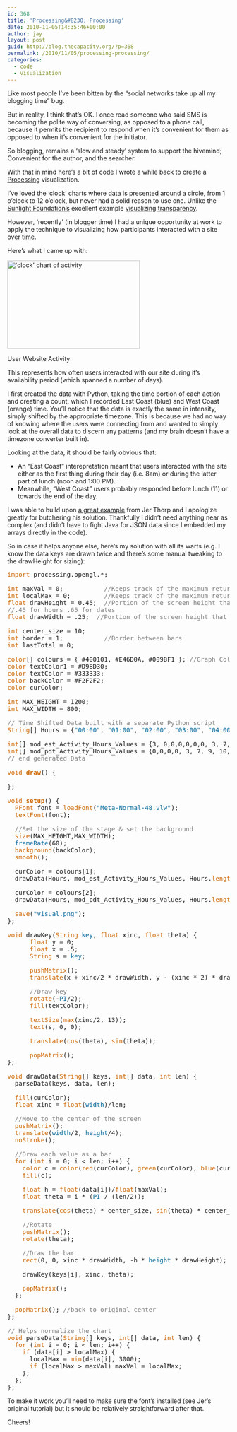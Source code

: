 ```yaml
---
id: 368
title: 'Processing&#8230; Processing'
date: 2010-11-05T14:35:46+00:00
author: jay
layout: post
guid: http://blog.thecapacity.org/?p=368
permalink: /2010/11/05/processing-processing/
categories:
  - code
  - visualization
---
```

Like most people I&#8217;ve been bitten by the &#8220;social networks take up all my blogging time&#8221; bug.

But in reality, I think that&#8217;s OK. I once read someone who said SMS is becoming the polite way of conversing, as opposed to a phone call, because it permits the recipient to respond when it&#8217;s convenient for them as opposed to when it&#8217;s convenient for the initiator.

So blogging, remains a &#8216;slow and steady&#8217; system to support the hivemind; Convenient for the author, and the searcher.

With that in mind here&#8217;s a bit of code I wrote a while back to create a [Processing](http://processing.org/) visualization.

I&#8217;ve loved the &#8216;clock&#8217; charts where data is presented around a circle, from 1 o&#8217;clock to 12 o&#8217;clock, but never had a solid reason to use one. Unlike the [Sunlight Foundation&#8217;s](http://sunlightfoundation.com/) excellent example [visualizing transparency](http://blog.sunlightfoundation.com/2009/03/06/transparency-visualized/).

However, &#8216;recently&#8217; (in blogger time) I had a unique opportunity at work to apply the technique to visualizing how participants interacted with a site over time.

Here&#8217;s what I came up with:

<div id="attachment_369" style="width: 310px" class="wp-caption aligncenter">
  <a href="http://blog.thecapacity.org/wp-content/uploads/2010/11/visual.png"><img class="size-medium wp-image-369" title="Processing Visualization" src="http://blog.thecapacity.org/wp-content/uploads/2010/11/visual-300x200.png" alt="'clock' chart of activity" width="300" height="200" srcset="http://blog.thecapacity.org/wp-content/uploads/2010/11/visual-300x200.png 300w, http://blog.thecapacity.org/wp-content/uploads/2010/11/visual-1024x682.png 1024w, http://blog.thecapacity.org/wp-content/uploads/2010/11/visual.png 1200w" sizes="(max-width: 300px) 100vw, 300px" /></a>
  
  <p class="wp-caption-text">
    User Website Activity
  </p>
</div>

This represents how often users interacted with our site during it&#8217;s availability period (which spanned a number of days).

I first created the data with Python, taking the time portion of each action and creating a count, which I recorded East Coast (blue) and West Coast (orange) time. You&#8217;ll notice that the data is exactly the same in intensity, simply shifted by the appropriate timezone. This is because we had no way of knowing where the users were connecting from and wanted to simply look at the overall data to discern any patterns (and my brain doesn&#8217;t have a timezone converter built in).

Looking at the data, it should be fairly obvious that:

  * An &#8220;East Coast&#8221; interepretation meant that users interacted with the site either as the first thing during their day (i.e. 8am) or during the latter part of lunch (noon and 1:00 PM).
  * Meanwhile, &#8220;West Coast&#8221; users probably responded before lunch (11) or towards the end of the day.

I was able to build upon [a great example](http://blog.blprnt.com/blog/blprnt/processing-json-the-new-york-times) from Jer Thorp and I apologize greatly for butchering his solution. Thankfully I didn&#8217;t need anything near as complex (and didn&#8217;t have to fight Java for JSON data since I embedded my arrays directly in the code).

So in case it helps anyone else, here&#8217;s my solution with all its warts (e.g. I know the data keys are drawn twice and there&#8217;s some manual tweaking to the drawHeight for sizing):

<pre><span style="color: #cc6600;">import</span> processing.opengl.*;

<span style="color: #cc6600;">int</span> maxVal = 0;           <span style="color: #7e7e7e;">//Keeps track of the maximum returned value over the all terms</span>
<span style="color: #cc6600;">int</span> localMax = 0;         <span style="color: #7e7e7e;">//Keeps track of the maximum returned value over the each term</span>
<span style="color: #cc6600;">float</span> drawHeight = 0.45;  <span style="color: #7e7e7e;">//Portion of the screen height that the largest bar takes up</span>
<span style="color: #7e7e7e;">//.45 for hours .65 for dates</span>
<span style="color: #cc6600;">float</span> drawWidth = .25;  <span style="color: #7e7e7e;">//Portion of the screen height that the largest bar takes up</span>

<span style="color: #cc6600;">int</span> center_size = 10;
<span style="color: #cc6600;">int</span> border = 1;           <span style="color: #7e7e7e;">//Border between bars</span>
<span style="color: #cc6600;">int</span> lastTotal = 0;        

<span style="color: #cc6600;">color</span>[] colours = { #400101, #E46D0A, #009BF1 }; <span style="color: #7e7e7e;">//Graph Colours</span>
<span style="color: #cc6600;">color</span> textColor1 = #D98D30;
<span style="color: #cc6600;">color</span> textColor = #333333;
<span style="color: #cc6600;">color</span> backColor = #F2F2F2;
<span style="color: #cc6600;">color</span> curColor;

<span style="color: #cc6600;">int</span> MAX_HEIGHT = 1200;
<span style="color: #cc6600;">int</span> MAX_WIDTH = 800;

<span style="color: #7e7e7e;">// Time Shifted Data built with a separate Python script </span>
<span style="color: #cc6600;">String</span>[] Hours = {<span style="color: #006699;">"00:00"</span>, <span style="color: #006699;">"01:00"</span>, <span style="color: #006699;">"02:00"</span>, <span style="color: #006699;">"03:00"</span>, <span style="color: #006699;">"04:00"</span>, <span style="color: #006699;">"05:00"</span>, <span style="color: #006699;">"06:00"</span>, <span style="color: #006699;">"07:00"</span>, <span style="color: #006699;">"08:00"</span>, <span style="color: #006699;">"09:00"</span>, <span style="color: #006699;">"10:00"</span>, <span style="color: #006699;">"11:00"</span>, <span style="color: #006699;">"12:00"</span>, <span style="color: #006699;">"13:00"</span>, <span style="color: #006699;">"14:00"</span>, <span style="color: #006699;">"15:00"</span>, <span style="color: #006699;">"16:00"</span>, <span style="color: #006699;">"17:00"</span>, <span style="color: #006699;">"18:00"</span>, <span style="color: #006699;">"19:00"</span>, <span style="color: #006699;">"20:00"</span>, <span style="color: #006699;">"21:00"</span>, <span style="color: #006699;">"22:00"</span>, <span style="color: #006699;">"23:00"</span>};

<span style="color: #cc6600;">int</span>[] mod_est_Activity_Hours_Values = {3, 0,0,0,0,0,0, 3, 7, 9, 10, 26, 4, 7, 6, 20, 38, 10, 1, 5, 3, 2, 1, 1};
<span style="color: #cc6600;">int</span>[] mod_pdt_Activity_Hours_Values = {0,0,0,0, 3, 7, 9, 10, 26, 4, 7, 6, 20, 38, 10, 1, 5, 3, 2, 1, 1,3, 0,0};
<span style="color: #7e7e7e;">// end generated Data</span>

<span style="color: #cc6600;">void</span> <span style="color: #cc6600;"><strong>draw</strong></span>() {

};

<span style="color: #cc6600;">void</span> <span style="color: #cc6600;"><strong>setup</strong></span>() {
  <span style="color: #cc6600;">PFont</span> font = <span style="color: #cc6600;">loadFont</span>(<span style="color: #006699;">"Meta-Normal-48.vlw"</span>);
  <span style="color: #cc6600;">textFont</span>(font);

  <span style="color: #7e7e7e;">//Set the size of the stage & set the background</span>
  <span style="color: #cc6600;">size</span>(MAX_HEIGHT,MAX_WIDTH);
  <span style="color: #006699;">frameRate</span>(60);
  <span style="color: #cc6600;">background</span>(backColor);
  <span style="color: #cc6600;">smooth</span>();

  curColor = colours[1];
  drawData(Hours, mod_est_Activity_Hours_Values, Hours.<span style="color: #cc6600;">length</span>);

  curColor = colours[2];
  drawData(Hours, mod_pdt_Activity_Hours_Values, Hours.<span style="color: #cc6600;">length</span>);

  <span style="color: #cc6600;">save</span>(<span style="color: #006699;">"visual.png"</span>);
};

<span style="color: #cc6600;">void</span> drawKey(<span style="color: #cc6600;">String</span> <span style="color: #006699;">key</span>, <span style="color: #cc6600;">float</span> xinc, <span style="color: #cc6600;">float</span> theta) {
      <span style="color: #cc6600;">float</span> y = 0;
      <span style="color: #cc6600;">float</span> x = .5;
      <span style="color: #cc6600;">String</span> s = <span style="color: #006699;">key</span>;

      <span style="color: #cc6600;">pushMatrix</span>();
      <span style="color: #cc6600;">translate</span>(x + xinc/2 * drawWidth, y - (xinc * 2) * drawHeight);

      <span style="color: #7e7e7e;">//Draw key</span>
      <span style="color: #cc6600;">rotate</span>(-<span style="color: #006699;">PI</span>/2);
      <span style="color: #cc6600;">fill</span>(textColor);

      <span style="color: #cc6600;">textSize</span>(<span style="color: #cc6600;">max</span>(xinc/2, 13));
      <span style="color: #cc6600;">text</span>(s, 0, 0);

      <span style="color: #cc6600;">translate</span>(<span style="color: #cc6600;">cos</span>(theta), <span style="color: #cc6600;">sin</span>(theta));

      <span style="color: #cc6600;">popMatrix</span>();
};

<span style="color: #cc6600;">void</span> drawData(<span style="color: #cc6600;">String</span>[] keys, <span style="color: #cc6600;">int</span>[] data, <span style="color: #cc6600;">int</span> len) {
  parseData(keys, data, len);

  <span style="color: #cc6600;">fill</span>(curColor);
  <span style="color: #cc6600;">float</span> xinc = <span style="color: #cc6600;">float</span>(<span style="color: #006699;">width</span>)/len;

  <span style="color: #7e7e7e;">//Move to the center of the screen</span>
  <span style="color: #cc6600;">pushMatrix</span>();
  <span style="color: #cc6600;">translate</span>(<span style="color: #006699;">width</span>/2, <span style="color: #006699;">height</span>/4);
  <span style="color: #cc6600;">noStroke</span>();

  <span style="color: #7e7e7e;">//Draw each value as a bar</span>
  <span style="color: #cc6600;">for</span> (<span style="color: #cc6600;">int</span> i = 0; i &lt; len; i++) {
    <span style="color: #cc6600;">color</span> c = <span style="color: #cc6600;">color</span>(<span style="color: #cc6600;">red</span>(curColor), <span style="color: #cc6600;">green</span>(curColor), <span style="color: #cc6600;">blue</span>(curColor), <span style="color: #cc6600;">random</span>(100,255));
    <span style="color: #cc6600;">fill</span>(c);

    <span style="color: #cc6600;">float</span> h = <span style="color: #cc6600;">float</span>(data[i])/<span style="color: #cc6600;">float</span>(maxVal);
    <span style="color: #cc6600;">float</span> theta = i * (<span style="color: #006699;">PI</span> / (len/2));

    <span style="color: #cc6600;">translate</span>(<span style="color: #cc6600;">cos</span>(theta) * center_size, <span style="color: #cc6600;">sin</span>(theta) * center_size);

    <span style="color: #7e7e7e;">//Rotate</span>
    <span style="color: #cc6600;">pushMatrix</span>();
    <span style="color: #cc6600;">rotate</span>(theta);

    <span style="color: #7e7e7e;">//Draw the bar</span>
    <span style="color: #cc6600;">rect</span>(0, 0, xinc * drawWidth, -h * <span style="color: #006699;">height</span> * drawHeight);

    drawKey(keys[i], xinc, theta);

    <span style="color: #cc6600;">popMatrix</span>();
  };

  <span style="color: #cc6600;">popMatrix</span>(); <span style="color: #7e7e7e;">//back to original center</span>
};

<span style="color: #7e7e7e;">// Helps normalize the chart</span>
<span style="color: #cc6600;">void</span> parseData(<span style="color: #cc6600;">String</span>[] keys, <span style="color: #cc6600;">int</span>[] data, <span style="color: #cc6600;">int</span> len) {
  <span style="color: #cc6600;">for</span> (<span style="color: #cc6600;">int</span> i = 0; i &lt; len; i++) {
    <span style="color: #cc6600;">if</span> (data[i] &gt; localMax) {
      localMax = <span style="color: #cc6600;">min</span>(data[i], 3000);
      <span style="color: #cc6600;">if</span> (localMax &gt; maxVal) maxVal = localMax;
    };
  };
};
</pre>

To make it work you&#8217;ll need to make sure the font&#8217;s installed (see Jer&#8217;s original tutorial) but it should be relatively straightforward after that.

Cheers!